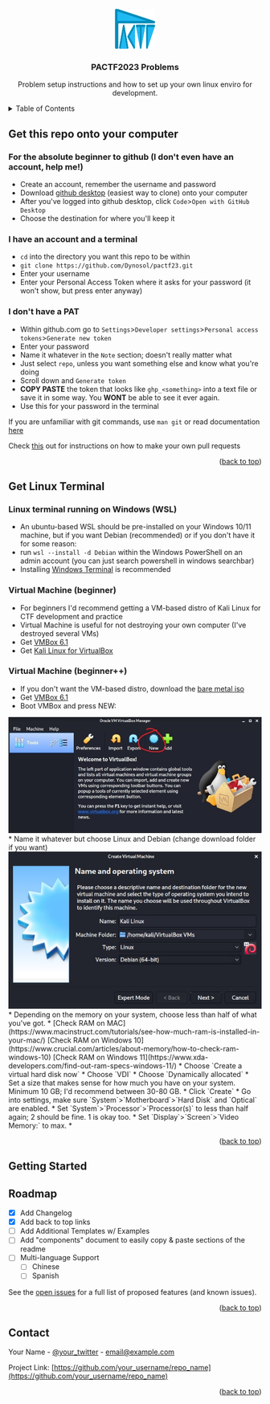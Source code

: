 <div id="top"></div>

<!-- Instruction documentation written by Sol Kim -->

<!-- PROJECT LOGO -->
<br />
<div align="center">
  <a href="https://github.com/Dynosol/pactf23">
    <img src="images/logo.png" alt="Logo" width="80" height="80">
  </a>

  <h3 align="center">PACTF2023 Problems</h3>

  <p align="center">
    Problem setup instructions and how to set up your own linux enviro for development.
  </p>
</div>



<!-- TABLE OF CONTENTS -->
<details>
  <summary>Table of Contents</summary>
  <ol>
    <li><a href="#get-this-repo-onto-your-computer">Download</a></li>
    <li><a href="#get-linux-terminal">Get Linux</a></li>
    <li><a href="#contributing">Contributing</a></li>
    <li><a href="#license">License</a></li>
    <li><a href="#contact">Contact</a></li>
    <li><a href="#acknowledgments">Acknowledgments</a></li>
  </ol>
</details>



<!-- PROBLEM TEMPLATE -->
## Get this repo onto your computer

### For the absolute beginner to github (I don't even have an account, help me!)
* Create an account, remember the username and password
* Download <a href="https://desktop.github.com/">github desktop</a> (easiest way to clone) onto your computer
* After you've logged into github desktop, click `Code`>`Open with GitHub Desktop`
* Choose the destination for where you'll keep it

### I have an account and a terminal
* `cd` into the directory you want this repo to be within
* `git clone https://github.com/Dynosol/pactf23.git`
* Enter your username
* Enter your Personal Access Token where it asks for your password (it won't show, but press enter anyway)

### I don't have a PAT
* Within github.com go to `Settings`>`Developer settings`>`Personal access tokens`>`Generate new token`
* Enter your password
* Name it whatever in the `Note` section; doesn't really matter what
* Just select `repo`, unless you want something else and know what you're doing
* Scroll down and `Generate token`
* <b>COPY PASTE</b> the token that looks like `ghp_<something>` into a text file or save it in some way. You <b>WONT</b> be able to see it ever again.
* Use this for your password in the terminal

If you are unfamiliar with git commands, use `man git` or read documentation <a href="https://git-scm.com/docs">here</a>

Check [this](https://jarv.is/notes/how-to-pull-request-fork-github/) out for instructions on how to make your own pull requests

<p align="right">(<a href="#top">back to top</a>)</p>



## Get Linux Terminal

### Linux terminal running on Windows (WSL)
* An ubuntu-based WSL should be pre-installed on your Windows 10/11 machine, but if you want Debian (recommended) or if you don't have it for some reason:
* run `wsl --install -d Debian` within the Windows PowerShell on an admin account (you can just search powershell in windows searchbar)
* Installing [Windows Terminal](https://docs.microsoft.com/en-us/windows/terminal/get-started) is recommended

### Virtual Machine (beginner)
* For beginners I'd recommend getting a VM-based distro of Kali Linux for CTF development and practice
* Virtual Machine is useful for not destroying your own computer (I've destroyed several VMs)
* Get [VMBox 6.1](https://www.virtualbox.org/wiki/Downloads)
* Get [Kali Linux for VirtualBox](https://kali.download/virtual-images/kali-2022.2/kali-linux-2022.2-virtualbox-amd64.ova)



### Virtual Machine (beginner++)
* If you don't want the VM-based distro, download the [bare metal iso](https://cdimage.kali.org/kali-2022.2/kali-linux-2022.2-installer-amd64.iso)
* Get [VMBox 6.1](https://www.virtualbox.org/wiki/Downloads)
* Boot VMBox and press NEW:
<img src="images/vmbox1.jpg">
* Name it whatever but choose Linux and Debian (change download folder if you want)
<img src="images/vmbox2.jpg">
* Depending on the memory on your system, choose less than half of what you've got.
* [Check RAM on MAC](https://www.macinstruct.com/tutorials/see-how-much-ram-is-installed-in-your-mac/) [Check RAM on Windows 10](https://www.crucial.com/articles/about-memory/how-to-check-ram-windows-10) [Check RAM on Windows 11](https://www.xda-developers.com/find-out-ram-specs-windows-11/)
* Choose `Create a virtual hard disk now`
* Choose `VDI`
* Choose `Dynamically allocated`
* Set a size that makes sense for how much you have on your system. Minimum 10 GB; I'd recommend between 30-80 GB.
* Click `Create`
* Go into settings, make sure `System`>`Motherboard`>`Hard Disk` and `Optical` are enabled.
* Set `System`>`Processor`>`Processor(s)` to less than half again; 2 should be fine. 1 is okay too.
* Set `Display`>`Screen`>`Video Memory:` to max.
* 


<p align="right">(<a href="#top">back to top</a>)</p>



<!-- GETTING STARTED -->
## Getting Started


<!-- ROADMAP -->
## Roadmap

- [x] Add Changelog
- [x] Add back to top links
- [ ] Add Additional Templates w/ Examples
- [ ] Add "components" document to easily copy & paste sections of the readme
- [ ] Multi-language Support
    - [ ] Chinese
    - [ ] Spanish

See the [open issues](https://github.com/othneildrew/Best-README-Template/issues) for a full list of proposed features (and known issues).

<p align="right">(<a href="#top">back to top</a>)</p>


<!-- CONTACT -->
## Contact

Your Name - [@your_twitter](https://twitter.com/your_username) - email@example.com

Project Link: [https://github.com/your_username/repo_name](https://github.com/your_username/repo_name)

<p align="right">(<a href="#top">back to top</a>)</p>
